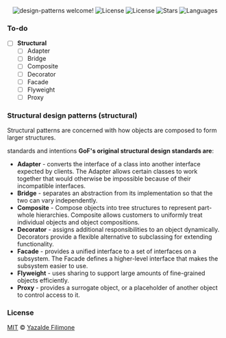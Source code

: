 <p align="center">
  <img src="https://img.shields.io/static/v1?label=Design Patterns&message=Welcome&color=FFFFFF&labelColor=110C2F" alt="design-patterns welcome!" />
  <img alt="License" src="https://img.shields.io/static/v1?label=version&message=1.0&color=FFFFFF&labelColor=110C2F">
  <img alt="License" src="https://img.shields.io/static/v1?label=license&message=MIT&color=FFFFFF&labelColor=110C2F">
  <img alt="Stars" src="https://img.shields.io/github/stars/yazaldefilimonepinto/design-patterns?color=FFFFFF&labelColor=110C2F">
  <img alt="Languages" src="https://img.shields.io/github/languages/count/yazaldefilimonepinto/design-patterns?color=FFFFFF&labelColor=110C2F">
</p>

### To-do 
- [ ] **Structural**
  - [ ] Adapter
  - [ ] Bridge
  - [ ] Composite
  - [ ] Decorator 
  - [ ] Facade
  - [ ] Flyweight
  - [ ] Proxy

### Structural design patterns (structural)
Structural patterns are concerned with how objects are composed to form larger structures.

standards and intentions
**GoF's original structural design standards are**:

- **Adapter** - converts the interface of a class into another interface expected by clients. The Adapter allows certain classes to work together that would otherwise be impossible because of their incompatible interfaces.
- **Bridge** - separates an abstraction from its implementation so that the two can vary independently.
- **Composite** - Compose objects into tree structures to represent part-whole hierarchies. Composite allows customers to uniformly treat individual objects and object compositions.
- **Decorator** - assigns additional responsibilities to an object dynamically. Decorators provide a flexible alternative to subclassing for extending functionality.
- **Facade** - provides a unified interface to a set of interfaces on a subsystem. The Facade defines a higher-level interface that makes the subsystem easier to use.
- **Flyweight** - uses sharing to support large amounts of fine-grained objects efficiently.
- **Proxy** - provides a surrogate object, or a placeholder of another object to control access to it.

<a id="license"></a>

### License

[MIT](https://github.com/yazaldefilimonepinto/design-patterns/blob/main/LICENSE) © [Yazalde Filimone](https://www.linkedin.com/in/yazalde-filimone/)
